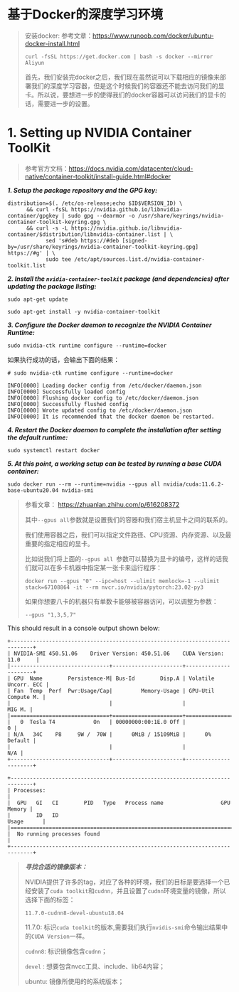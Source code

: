 # 基于Docker的深度学习环境

> 安装docker: 参考文章：https://www.runoob.com/docker/ubuntu-docker-install.html
>
> `curl -fsSL https://get.docker.com | bash -s docker --mirror Aliyun`
>
> 首先，我们安装完docker之后，我们现在虽然说可以下载相应的镜像来部署我们的深度学习容器，但是这个时候我们的容器还不能去访问我们的显卡。所以说，要想进一步的使得我们的docker容器可以访问我们的显卡的话，需要进一步的设置。

# 1. Setting up NVIDIA Container ToolKit

> 参考官方文档：https://docs.nvidia.com/datacenter/cloud-native/container-toolkit/install-guide.html#docker

***1. Setup the package repository and the GPG key:***

```shell
distribution=$(. /etc/os-release;echo $ID$VERSION_ID) \
      && curl -fsSL https://nvidia.github.io/libnvidia-container/gpgkey | sudo gpg --dearmor -o /usr/share/keyrings/nvidia-container-toolkit-keyring.gpg \
      && curl -s -L https://nvidia.github.io/libnvidia-container/$distribution/libnvidia-container.list | \
            sed 's#deb https://#deb [signed-by=/usr/share/keyrings/nvidia-container-toolkit-keyring.gpg] https://#g' | \
            sudo tee /etc/apt/sources.list.d/nvidia-container-toolkit.list
```

***2. Install the `nvidia-container-toolkit` package (and dependencies) after updating the package listing:***

```shell
sudo apt-get update

sudo apt-get install -y nvidia-container-toolkit
```

***3. Configure the Docker daemon to recognize the NVIDIA Container Runtime:***

```shell
sudo nvidia-ctk runtime configure --runtime=docker
```

如果执行成功的话，会输出下面的结果：

```output
# sudo nvidia-ctk runtime configure --runtime=docker

INFO[0000] Loading docker config from /etc/docker/daemon.json 
INFO[0000] Successfully loaded config                   
INFO[0000] Flushing docker config to /etc/docker/daemon.json 
INFO[0000] Successfully flushed config                  
INFO[0000] Wrote updated config to /etc/docker/daemon.json 
INFO[0000] It is recommended that the docker daemon be restarted. 
```

***4. Restart the Docker daemon to complete the installation after setting the default runtime:***

```shell
sudo systemctl restart docker
```

***5. At this point, a working setup can be tested by running a base CUDA container:***

```
sudo docker run --rm --runtime=nvidia --gpus all nvidia/cuda:11.6.2-base-ubuntu20.04 nvidia-smi
```

> 参看文章： https://zhuanlan.zhihu.com/p/616208372
>
> 其中`--gpus all`参数就是设置我们的容器和我们宿主机显卡之间的联系的。
>
> 我们使用容器之后，我们可以指定文件路径、CPU资源、内存资源、以及最重要的指定相应的显卡。
>
> 比如说我们将上面的`--gpus all `参数可以替换为显卡的编号，这样的话我们就可以在多卡机器中指定某一张卡来运行程序：
>
> ```shell
> docker run --gpus "0" --ipc=host --ulimit memlock=-1 --ulimit stack=67108864 -it --rm nvcr.io/nvidia/pytorch:23.02-py3
> ```
>
> 如果你想要八卡的机器只有单数卡能够被容器访问，可以调整为参数：
>
> ```shell
> --gpus "1,3,5,7"
> ```

This should result in a console output shown below:

```output
+-----------------------------------------------------------------------------+
| NVIDIA-SMI 450.51.06    Driver Version: 450.51.06    CUDA Version: 11.0     |
|-------------------------------+----------------------+----------------------+
| GPU  Name        Persistence-M| Bus-Id        Disp.A | Volatile Uncorr. ECC |
| Fan  Temp  Perf  Pwr:Usage/Cap|         Memory-Usage | GPU-Util  Compute M. |
|                               |                      |               MIG M. |
|===============================+======================+======================|
|   0  Tesla T4            On   | 00000000:00:1E.0 Off |                    0 |
| N/A   34C    P8     9W /  70W |      0MiB / 15109MiB |      0%      Default |
|                               |                      |                  N/A |
+-------------------------------+----------------------+----------------------+

+-----------------------------------------------------------------------------+
| Processes:                                                                  |
|  GPU   GI   CI        PID   Type   Process name                  GPU Memory |
|        ID   ID                                                   Usage      |
|=============================================================================|
|  No running processes found                                                 |
+-----------------------------------------------------------------------------+
```

> ***寻找合适的镜像版本：***
>
> NVIDIA提供了许多的tag，对应了各种的环境，我们的目标是要选择一个已经安装了`cuda toolkit`和`cudnn`，并且设置了`cudnn`环境变量的镜像，所以选择下面的标签：
>
> `11.7.0-cudnn8-devel-ubuntu18.04`
>
> 11.7.0: 标识`cuda toolkit`的版本,需要我们执行`nvidis-smi`命令输出结果中的`CUDA Version`一样。
>
> `cudnn8`: 标识镜像包含`cudnn`；
>
> `devel` : 想要包含nvcc工具、include、lib64内容；
>
> ubuntu: 镜像所使用的的系统版本；

